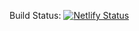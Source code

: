 Build Status: [![Netlify Status](https://api.netlify.com/api/v1/badges/231373a7-ff77-44a4-add6-2c7da16e326b/deploy-status)](https://app.netlify.com/sites/wuemeli/deploys)
